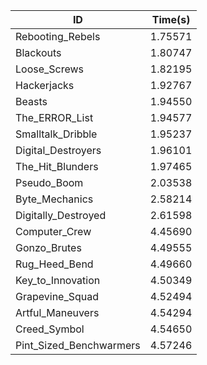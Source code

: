 |ID|Time(s)|
|-|-|
|Rebooting_Rebels|1.75571|
|Blackouts|1.80747|
|Loose_Screws|1.82195|
|Hackerjacks|1.92767|
|Beasts|1.94550|
|The_ERROR_List|1.94577|
|Smalltalk_Dribble|1.95237|
|Digital_Destroyers|1.96101|
|The_Hit_Blunders|1.97465|
|Pseudo_Boom|2.03538|
|Byte_Mechanics|2.58214|
|Digitally_Destroyed|2.61598|
|Computer_Crew|4.45690|
|Gonzo_Brutes|4.49555|
|Rug_Heed_Bend|4.49660|
|Key_to_Innovation|4.50349|
|Grapevine_Squad|4.52494|
|Artful_Maneuvers|4.54294|
|Creed_Symbol|4.54650|
|Pint_Sized_Benchwarmers|4.57246|
